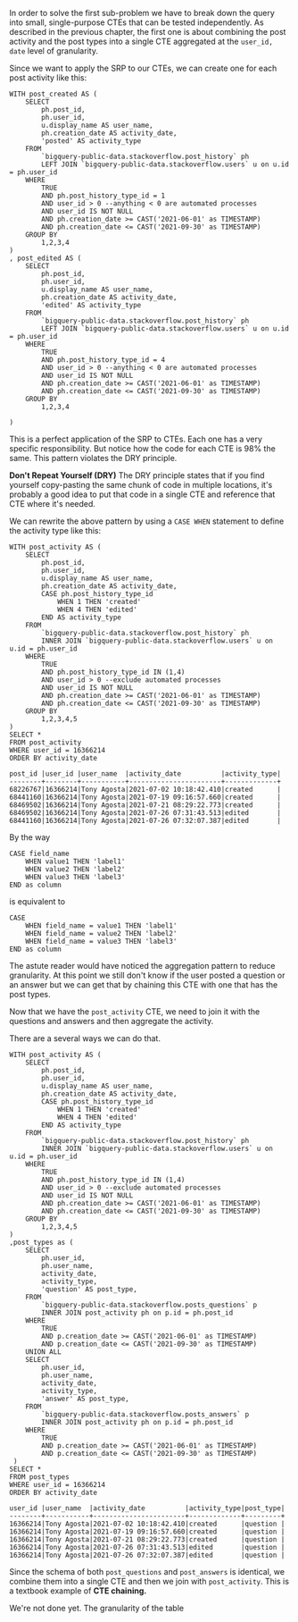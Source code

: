 In order to solve the first sub-problem we have to break down the query into small, single-purpose CTEs that can be tested independently. As described in the previous chapter, the first one is about combining the post activity and the post types into a single CTE aggregated at the `user_id, date` level of granularity.

Since we want to apply the SRP to our CTEs, we can create one for each post activity like this:
```
WITH post_created AS (
	SELECT
		ph.post_id,
        ph.user_id,
        u.display_name AS user_name,
        ph.creation_date AS activity_date,
        'posted' AS activity_type
    FROM
        `bigquery-public-data.stackoverflow.post_history` ph
        LEFT JOIN `bigquery-public-data.stackoverflow.users` u on u.id = ph.user_id
    WHERE
    	TRUE 
    	AND ph.post_history_type_id = 1
    	AND user_id > 0 --anything < 0 are automated processes
    	AND user_id IS NOT NULL
    	AND ph.creation_date >= CAST('2021-06-01' as TIMESTAMP) 
    	AND ph.creation_date <= CAST('2021-09-30' as TIMESTAMP)
    GROUP BY
    	1,2,3,4
)
, post_edited AS (
	SELECT
		ph.post_id,
        ph.user_id,
        u.display_name AS user_name,
        ph.creation_date AS activity_date,
        'edited' AS activity_type
    FROM
        `bigquery-public-data.stackoverflow.post_history` ph
        LEFT JOIN `bigquery-public-data.stackoverflow.users` u on u.id = ph.user_id
    WHERE
    	TRUE 
    	AND ph.post_history_type_id = 4
    	AND user_id > 0 --anything < 0 are automated processes
    	AND user_id IS NOT NULL
    	AND ph.creation_date >= CAST('2021-06-01' as TIMESTAMP) 
    	AND ph.creation_date <= CAST('2021-09-30' as TIMESTAMP)
    GROUP BY
    	1,2,3,4

)
```

This is a perfect application of the SRP to CTEs. Each one has a very specific responsibility. But notice how the code for each CTE is 98% the same. This pattern violates the DRY principle.

**Don't Repeat Yourself (DRY)**
The DRY principle states that if you find yourself copy-pasting the same chunk of code in multiple locations, it's probably a good idea to put that code in a single CTE and reference that CTE where it's needed.

We can rewrite the above pattern by using a `CASE WHEN` statement to define the activity type like this:
```
WITH post_activity AS (
	SELECT
		ph.post_id,
        ph.user_id,
        u.display_name AS user_name,
        ph.creation_date AS activity_date,
        CASE ph.post_history_type_id
        	WHEN 1 THEN 'created'
        	WHEN 4 THEN 'edited' 
        END AS activity_type
    FROM
        `bigquery-public-data.stackoverflow.post_history` ph
        INNER JOIN `bigquery-public-data.stackoverflow.users` u on u.id = ph.user_id
    WHERE
    	TRUE 
    	AND ph.post_history_type_id IN (1,4)
    	AND user_id > 0 --exclude automated processes
    	AND user_id IS NOT NULL
    	AND ph.creation_date >= CAST('2021-06-01' as TIMESTAMP) 
    	AND ph.creation_date <= CAST('2021-09-30' as TIMESTAMP)
    GROUP BY
    	1,2,3,4,5
)
SELECT *
FROM post_activity
WHERE user_id = 16366214
ORDER BY activity_date 

post_id |user_id |user_name  |activity_date          |activity_type|
--------+--------+-----------+-----------------------+-------------+
68226767|16366214|Tony Agosta|2021-07-02 10:18:42.410|created      |
68441160|16366214|Tony Agosta|2021-07-19 09:16:57.660|created      |
68469502|16366214|Tony Agosta|2021-07-21 08:29:22.773|created      |
68469502|16366214|Tony Agosta|2021-07-26 07:31:43.513|edited       |
68441160|16366214|Tony Agosta|2021-07-26 07:32:07.387|edited       |
```

By the way
```
CASE field_name
    WHEN value1 THEN 'label1'
    WHEN value2 THEN 'label2'
	WHEN value3 THEN 'label3'
END as column
```
is equivalent to
```
CASE 
	WHEN field_name = value1 THEN 'label1'
    WHEN field_name = value2 THEN 'label2'
    WHEN field_name = value3 THEN 'label3'
END as column
```

The astute reader would have noticed the aggregation pattern to reduce granularity. At this point we still don't know if the user posted a question or an answer but we can get that by chaining this CTE with one that has the post types.

Now that we have the `post_activity` CTE, we need to join it with the questions and answers and then aggregate the activity. 

There are a several ways we can do that.
```
WITH post_activity AS (
	SELECT
		ph.post_id,
        ph.user_id,
        u.display_name AS user_name,
        ph.creation_date AS activity_date,
        CASE ph.post_history_type_id
        	WHEN 1 THEN 'created'
        	WHEN 4 THEN 'edited' 
        END AS activity_type
    FROM
        `bigquery-public-data.stackoverflow.post_history` ph
        INNER JOIN `bigquery-public-data.stackoverflow.users` u on u.id = ph.user_id
    WHERE
    	TRUE 
    	AND ph.post_history_type_id IN (1,4)
    	AND user_id > 0 --exclude automated processes
    	AND user_id IS NOT NULL
    	AND ph.creation_date >= CAST('2021-06-01' as TIMESTAMP) 
    	AND ph.creation_date <= CAST('2021-09-30' as TIMESTAMP)
    GROUP BY
    	1,2,3,4,5
)
,post_types as (
    SELECT
        ph.user_id,
        ph.user_name,
        activity_date,
        activity_type,
        'question' AS post_type,
    FROM
        `bigquery-public-data.stackoverflow.posts_questions` p
        INNER JOIN post_activity ph on p.id = ph.post_id
    WHERE
        TRUE
    	AND p.creation_date >= CAST('2021-06-01' as TIMESTAMP) 
    	AND p.creation_date <= CAST('2021-09-30' as TIMESTAMP)
    UNION ALL
    SELECT
        ph.user_id,
        ph.user_name,
        activity_date,
        activity_type,
        'answer' AS post_type,
    FROM
        `bigquery-public-data.stackoverflow.posts_answers` p
        INNER JOIN post_activity ph on p.id = ph.post_id
    WHERE
        TRUE
    	AND p.creation_date >= CAST('2021-06-01' as TIMESTAMP) 
    	AND p.creation_date <= CAST('2021-09-30' as TIMESTAMP)
 )
SELECT *
FROM post_types 
WHERE user_id = 16366214
ORDER BY activity_date

user_id |user_name  |activity_date          |activity_type|post_type|
--------+-----------+-----------------------+-------------+---------+
16366214|Tony Agosta|2021-07-02 10:18:42.410|created      |question |
16366214|Tony Agosta|2021-07-19 09:16:57.660|created      |question |
16366214|Tony Agosta|2021-07-21 08:29:22.773|created      |question |
16366214|Tony Agosta|2021-07-26 07:31:43.513|edited       |question |
16366214|Tony Agosta|2021-07-26 07:32:07.387|edited       |question |
```

Since the schema of both `post_questions` and `post_answers` is identical, we combine them into a single CTE and then we join with `post_activity`. This is a textbook example of **CTE chaining.**

We're not done yet. The granularity of the table 

